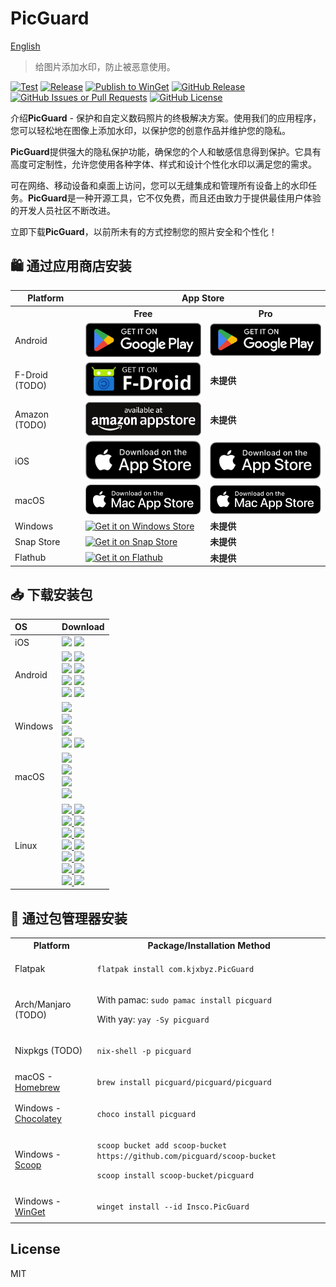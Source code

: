 # PicGuard

[English](./README.md)

> 给图片添加水印，防止被恶意使用。

[![Test](https://github.com/picguard/picguard/actions/workflows/test.yml/badge.svg)](https://github.com/picguard/picguard/actions/workflows/test.yml)
[![Release](https://github.com/picguard/picguard/actions/workflows/release.yml/badge.svg)](https://github.com/picguard/picguard/actions/workflows/release.yml)
[![Publish to WinGet](https://github.com/picguard/picguard/actions/workflows/winget.yml/badge.svg)](https://github.com/picguard/picguard/actions/workflows/winget.yml)
[![GitHub Release](https://img.shields.io/github/v/release/picguard/picguard)](https://github.com/picguard/picguard/releases/latest)
[![GitHub Issues or Pull Requests](https://img.shields.io/github/issues/picguard/picguard)](https://github.com/picguard/picguard/issues/new)
[![GitHub License](https://img.shields.io/github/license/picguard/picguard)](https://raw.githubusercontent.com/picguard/picguard/main/LICENSE)

介绍**PicGuard** - 保护和自定义数码照片的终极解决方案。使用我们的应用程序，您可以轻松地在图像上添加水印，以保护您的创意作品并维护您的隐私。

**PicGuard**提供强大的隐私保护功能，确保您的个人和敏感信息得到保护。它具有高度可定制性，允许您使用各种字体、样式和设计个性化水印以满足您的需求。

可在网络、移动设备和桌面上访问，您可以无缝集成和管理所有设备上的水印任务。**PicGuard**是一种开源工具，它不仅免费，而且还由致力于提供最佳用户体验的开发人员社区不断改进。

立即下载**PicGuard**，以前所未有的方式控制您的照片安全和个性化！

## 🛍️ 通过应用商店安装

<table>
  <tr>
    <th>Platform</th>
    <th colspan="2" style="text-align: center">App Store</th>
  </tr>
  <tr>
    <th style="border-bottom: none;"></th>
    <th style="text-align: center; border-bottom: none">Free</th>
    <th style="text-align: center; border-bottom: none">Pro</th>
  </tr>
  <tr>
    <td>Android</td>
    <td>
      <a href="https://play.google.com/store/apps/details?id=com.kjxbyz.watermarkassistant">
        <img width="220" alt="Get it on Google Play" src="./docs/assets/Download-on-the-Google-Play.png">
      </a>
    </td>
    <td>
      <a href="https://play.google.com/store/apps/details?id=com.kjxbyz.watermarkassistant.pro">
        <img width="220" alt="Get it on Google Play" src="./docs/assets/Download-on-the-Google-Play.png">
      </a>
    </td>
  </tr>
  <tr>
    <td>F-Droid (TODO)</td>
    <td>
      <a href="https://f-droid.org/packages/com.kjxbyz.watermarkassistant">
        <img width="220" src="./docs/assets/Download-on-the-F-Droid.svg" alt="Get it on F-Droid">
      </a>
    </td>
    <td style="font-size: 14px; font-weight: bold">
      未提供
    </td>
  </tr>
  <tr>
    <td>Amazon (TODO)</td>
    <td>
      <a href="https://www.amazon.com/dp/XXXXXXXXXX">
        <img width="220" src="./docs/assets/Download-on-the-Amazon-App-Store.png" alt="Get it on Amazon App Store">
      </a>
    </td>
    <td style="font-size: 14px; font-weight: bold">
      未提供
    </td>
  </tr>
  <tr>
    <td>iOS</td>
    <td>
      <a href="https://apps.apple.com/us/app/id6477481308">
        <img width="220" alt="Get it on App Store" src="./docs/assets/Download-on-the-App-Store.svg">
      </a>
    </td>
    <td>
      <a href="https://apps.apple.com/us/app/id6602890294">
        <img width="220" alt="Get it on App Store" src="./docs/assets/Download-on-the-App-Store.svg">
      </a>
    </td>
  </tr>
  <tr>
    <td>macOS</td>
    <td>
      <a href="https://apps.apple.com/us/app/id6477482447?mt=12">
        <img width="220" alt="Get it on Mac App Store" src="./docs/assets/Download-on-the-Mac-App-Store.svg">
      </a>
    </td>
    <td>
      <a href="https://apps.apple.com/us/app/id6602890242?mt=12">
        <img width="220" alt="Get it on Mac App Store" src="./docs/assets/Download-on-the-Mac-App-Store.svg">
      </a>
    </td>
  </tr>
  <tr>
    <td>Windows</td>
    <td>
      <a href="https://apps.microsoft.com/detail/9NCC0LJBG7TB?mode=full">
       <img width="220" alt="Get it on Windows Store" src="https://get.microsoft.com/images/en-us%20dark.svg"/>
      </a>
    </td>
    <td style="font-size: 14px; font-weight: bold">
      未提供
    </td>
  </tr>
  <tr>
    <td>Snap Store</td>
    <td>
      <a href="https://snapcraft.io/picguard">
        <img width="220" alt="Get it on Snap Store" src="https://snapcraft.io/static/images/badges/en/snap-store-black.svg" />
      </a>
    </td>
    <td style="font-size: 14px; font-weight: bold">
      未提供
    </td>
  </tr>
  <tr>
    <td>Flathub</td>
    <td>
      <a href="https://flathub.org/apps/details/com.kjxbyz.PicGuard">
        <img width="220" alt="Get it on Flathub" src="https://flathub.org/assets/badges/flathub-badge-en.png">
      </a>
    </td>
    <td style="font-size: 14px; font-weight: bold">
      未提供
    </td>
  </tr>
</table>

## 📥 下载安装包

<div align=left>
  <table>
    <thead align=left>
      <tr>
        <th>OS</th>
        <th>Download</th>
      </tr>
    </thead>
    <tbody align=left>
      <tr>
        <td>iOS</td>
        <td>
          <a href="https://github.com/picguard/picguard/releases/download/v1.0.2+407/PicGuard_1.0.2+407-free.ipa"><img src="https://img.shields.io/badge/IPA-Free-A3D9A5.svg?logo=ios"></a>
          <a href="https://github.com/picguard/picguard/releases/download/v1.0.2+407/PicGuard_1.0.2+407-pro.ipa"><img src="https://img.shields.io/badge/IPA-Pro-6CC2A8.svg?logo=ios"></a>
        </td>
      </tr>
      <tr>
        <td>Android</td>
        <td>
          <a href="https://github.com/picguard/picguard/releases/download/v1.0.2+407/PicGuard_1.0.2+407-free_universal.apk"><img src="https://img.shields.io/badge/APK_(Free)-universal-FF0000.svg?logo=android"></a>
          <a href="https://github.com/picguard/picguard/releases/download/v1.0.2+407/PicGuard_1.0.2+407-pro_universal.apk"><img src="https://img.shields.io/badge/APK_(Pro)-universal-FF0000.svg?logo=android"></a><br>
          <a href="https://github.com/picguard/picguard/releases/download/v1.0.2+407/PicGuard_1.0.2+407-free_arm64-v8a.apk"><img src="https://img.shields.io/badge/APK_(Free)-arm64--v8a-FFA500.svg?logo=android"></a>
          <a href="https://github.com/picguard/picguard/releases/download/v1.0.2+407/PicGuard_1.0.2+407-pro_arm64-v8a.apk"><img src="https://img.shields.io/badge/APK_(Pro)-arm64--v8a-FFA500.svg?logo=android"></a><br>
          <a href="https://github.com/picguard/picguard/releases/download/v1.0.2+407/PicGuard_1.0.2+407-free_armeabi-v7a.apk"><img src="https://img.shields.io/badge/APK_(Free)-armeabi--v7a-00FF00.svg?logo=android"></a>
          <a href="https://github.com/picguard/picguard/releases/download/v1.0.2+407/PicGuard_1.0.2+407-pro_armeabi-v7a.apk"><img src="https://img.shields.io/badge/APK_(Pro)-armeabi--v7a-00FF00.svg?logo=android"></a><br>
          <a href="https://github.com/picguard/picguard/releases/download/v1.0.2+407/PicGuard_1.0.2+407-free_x86_64.apk"><img src="https://img.shields.io/badge/APK_(Free)-x86--64-0000FF.svg?logo=android"></a>
          <a href="https://github.com/picguard/picguard/releases/download/v1.0.2+407/PicGuard_1.0.2+407-pro_x86_64.apk"><img src="https://img.shields.io/badge/APK_(Pro)-x86--64-0000FF.svg?logo=android"></a>
        </td>
      </tr>
      <tr>
        <td>Windows</td>
        <td>
          <a href="https://github.com/picguard/picguard/releases/download/v1.0.2+407/picguard_1.0.2+407_windows_x64.msix"><img src="https://img.shields.io/badge/Msix-x64-FF6F61.svg?logo=windows"></a><br>
          <a href="https://github.com/picguard/picguard/releases/download/v1.0.2+407/picguard_1.0.2+407_windows_x64.exe"><img src="https://img.shields.io/badge/Exe-x64-FF9A8B.svg?logo=windows"></a><br>
          <a href="https://github.com/picguard/picguard/releases/download/v1.0.2+407/picguard_1.0.2+407_windows_x64.zip"><img src="https://img.shields.io/badge/Zip-x64-FFB347.svg?logo=windows"></a><br>
          <a href="https://github.com/picguard/picguard/releases/download/v1.0.2+407/picguard_1.0.2+407_windows_x64_en-US.msi"><img src="https://img.shields.io/badge/Msi_(en--US)-x64-6BFF66.svg?logo=windows"></a>
          <a href="https://github.com/picguard/picguard/releases/download/v1.0.2+407/picguard_1.0.2+407_windows_x64_zh-CN.msi"><img src="https://img.shields.io/badge/Msi_(zh--CN)-x64-66B2FF.svg?logo=windows"></a>
        </td>
      </tr>
      <tr>
        <td>macOS</td>
        <td>
          <a href="https://github.com/picguard/picguard/releases/download/v1.0.2+407/PicGuard_1.0.2+407_macos_universal.dmg"><img src="https://img.shields.io/badge/DMG-Universal-FF5733.svg?logo=apple"></a><br>
          <a href="https://github.com/picguard/picguard/releases/download/v1.0.2+407/PicGuard_1.0.2+407_macos_universal.pkg"><img src="https://img.shields.io/badge/PKG-Universal-FFBD33.svg?logo=apple" /></a><br>
          <a href="https://github.com/picguard/picguard/releases/download/v1.0.2+407/PicGuard_1.0.2+407_macos_universal.tar.gz"><img src="https://img.shields.io/badge/Tarball-Universal-33FF57.svg?logo=apple"></a><br>
          <a href="https://github.com/picguard/picguard/releases/download/v1.0.2+407/PicGuard_1.0.2+407_macos_universal.zip"><img src="https://img.shields.io/badge/Zip-Universal-3357FF.svg?logo=apple"></a>
        </td>
      </tr>
      <tr>
        <td>Linux</td>
        <td>
          <a href="https://github.com/picguard/picguard/releases/download/v1.0.2+407/picguard_1.0.2+407_linux_amd64.AppImage"><img src="https://img.shields.io/badge/AppImage-x64-FF5733.svg?logo=linux"> </a>
          <a href="https://github.com/picguard/picguard/releases/download/v1.0.2+407/picguard_1.0.2+407_linux_aarch64.AppImage"><img src="https://img.shields.io/badge/AppImage-aarch64-FF5733.svg?logo=linux"> </a><br>
          <a href="https://github.com/picguard/picguard/releases/download/v1.0.2+407/picguard_1.0.2+407_linux_amd64.deb"><img src="https://img.shields.io/badge/Deb-x64-FF8D1A.svg?logo=debian"> </a>
          <a href="https://github.com/picguard/picguard/releases/download/v1.0.2+407/picguard_1.0.2+407_linux_aarch64.deb"><img src="https://img.shields.io/badge/Deb-aarch64-FF8D1A.svg?logo=debian"> </a><br>
          <a href="https://github.com/picguard/picguard/releases/download/v1.0.2+407/PicGuard_1.0.2+407_linux_amd64.pacman"><img src="https://img.shields.io/badge/Pacman-x64-0080FF.svg?logo=archlinux"> </a>
          <a href="https://github.com/picguard/picguard/releases/download/v1.0.2+407/PicGuard_1.0.2+407_linux_aarch64.pacman"><img src="https://img.shields.io/badge/Pacman-aarch64-0080FF.svg?logo=archlinux"> </a><br>
          <a href="https://github.com/picguard/picguard/releases/download/v1.0.2+407/picguard_1.0.2+407_linux_amd64.rpm"><img src="https://img.shields.io/badge/Rpm-x64-FFEB3B.svg?logo=redhat"> </a>
          <a href="https://github.com/picguard/picguard/releases/download/v1.0.2+407/picguard_1.0.2+407_linux_aarch64.rpm"><img src="https://img.shields.io/badge/Rpm-aarch64-FFEB3B.svg?logo=redhat"> </a><br>
          <a href="https://github.com/picguard/picguard/releases/download/v1.0.2+407/picguard_1.0.2+407_linux_amd64.snap"><img src="https://img.shields.io/badge/Snap-x64-D4E157.svg?logo=ubuntu"> </a>
          <a href="https://github.com/picguard/picguard/releases/download/v1.0.2+407/picguard_1.0.2+407_linux_aarch64.snap"><img src="https://img.shields.io/badge/Snap-aarch64-D4E157.svg?logo=ubuntu"> </a><br>
          <a href="https://github.com/picguard/picguard/releases/download/v1.0.2+407/picguard_1.0.2+407_linux_amd64.tar.gz"><img src="https://img.shields.io/badge/Tarball-x64-66BB6A.svg?logo=7zip"> </a>
          <a href="https://github.com/picguard/picguard/releases/download/v1.0.2+407/picguard_1.0.2+407_linux_aarch64.tar.gz"><img src="https://img.shields.io/badge/Tarball-aarch64-66BB6A.svg?logo=7zip"> </a><br>
          <a href="https://github.com/picguard/picguard/releases/download/v1.0.2+407/picguard_1.0.2+407_linux_amd64.zip"><img src="https://img.shields.io/badge/Zip-x64-4FC3F7.svg?logo=7zip"> </a>
          <a href="https://github.com/picguard/picguard/releases/download/v1.0.2+407/picguard_1.0.2+407_linux_aarch64.zip"><img src="https://img.shields.io/badge/Zip-aarch64-4FC3F7.svg?logo=7zip"> </a>
        </td>
      </tr>
    </tbody>
  </table>
</div>

## 📜 通过包管理器安装

<table>
  <tr>
    <th>Platform</th>
    <th>Package/Installation Method</th>
  </tr>
  <tr>
    <td>Flatpak</td>
    <td>
      <p><code>flatpak install com.kjxbyz.PicGuard</code></p>
    </td>
  </tr>
  <tr>
    <td>Arch/Manjaro (TODO)</td>
    <td>
      <p>With pamac: <code>sudo pamac install picguard</code></p>
      <p>With yay: <code>yay -Sy picguard</code></p>
    </td>
  </tr>
  <tr>
    <td>Nixpkgs (TODO)</td>
    <td>
      <p><code>nix-shell -p picguard</code></p>
    </td>
  </tr>
  <tr>
    <td>macOS - <a href="https://brew.sh">Homebrew</a></td>
    <td>
     <p><code>brew install picguard/picguard/picguard</code></p>
    </td>
  </tr>
  <tr>
    <td>Windows - <a href="https://chocolatey.org">Chocolatey</a></td>
    <td>
      <p><code>choco install picguard</code></p>
    </td>
  </tr>
  <tr>
    <td>Windows - <a href="https://scoop.sh">Scoop</a></td>
    <td>
      <p><code>scoop bucket add scoop-bucket https://github.com/picguard/scoop-bucket</code></p>
      <p><code>scoop install scoop-bucket/picguard</code></p>
    </td>
  </tr>
  <tr>
    <td>Windows - <a href="https://github.com/microsoft/winget-cli">WinGet</a></td>
    <td>
      <p><code>winget install --id Insco.PicGuard</code></p>
    </td>
  </tr>
</table>

## License

MIT
